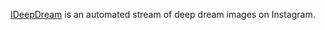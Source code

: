 <p>
  <a href="https://www.instagram.com/ideepdream/" target="_blank">IDeepDream</a>
  is an automated stream of deep dream images on Instagram.
</p>
